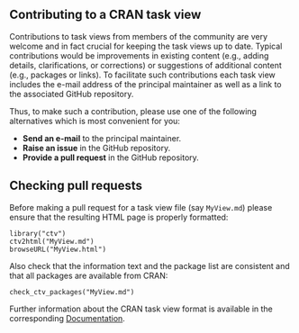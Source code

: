 ## Contributing to a CRAN task view

Contributions to task views from members of the community are very welcome and
in fact crucial for keeping the task views up to date. Typical contributions
would be improvements in existing content (e.g., adding details, clarifications,
or corrections) or suggestions of additional content (e.g., packages or links).
To facilitate such contributions each task view includes the e-mail address of
the principal maintainer as well as a link to the associated GitHub repository.

Thus, to make such a contribution, please use one of the following alternatives
which is most convenient for you:

* **Send an e-mail** to the principal maintainer.
* **Raise an issue** in the GitHub repository.
* **Provide a pull request** in the GitHub repository.


## Checking pull requests

Before making a pull request for a task view file (say `MyView.md`) please
ensure that the resulting HTML page is properly formatted:

```
library("ctv")
ctv2html("MyView.md")
browseURL("MyView.html")
```

Also check that the information text and the package list are consistent and
that all packages are available from CRAN:

```
check_ctv_packages("MyView.md")
```

Further information about the CRAN task view format is available in the
corresponding [Documentation](Documentation.md).
